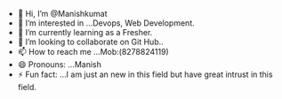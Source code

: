 - 👋 Hi, I’m @Manishkumat
- 👀 I’m interested in ...Devops, Web Development.
- 🌱 I’m currently learning as a Fresher.
- 💞️ I’m looking to collaborate on Git Hub..
- 📫 How to reach me ...Mob:(8278824119)
- 😄 Pronouns: ...Manish
- ⚡ Fun fact: ...I am just an new in this field but have great intrust in this field.

<!---
Manishkumat/Manishkumat is a ✨ special ✨ repository because its `README.md` (this file) appears on your GitHub profile.
You can click the Preview link to take a look at your changes.
--->
